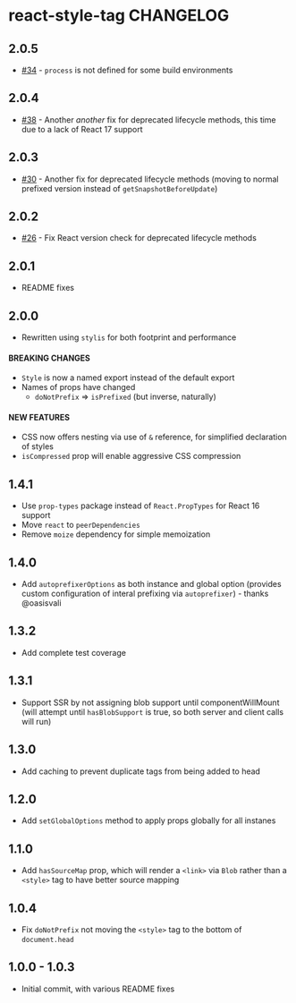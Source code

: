 # react-style-tag CHANGELOG

## 2.0.5

- [#34](https://github.com/planttheidea/react-style-tag/issues/34) - `process` is not defined for some build environments

## 2.0.4

- [#38](https://github.com/planttheidea/react-style-tag/issues/38) - Another _another_ fix for deprecated lifecycle methods, this time due to a lack of React 17 support

## 2.0.3

- [#30](https://github.com/planttheidea/react-style-tag/issues/30) - Another fix for deprecated lifecycle methods (moving to normal prefixed version instead of `getSnapshotBeforeUpdate`)

## 2.0.2

- [#26](https://github.com/planttheidea/react-style-tag/pull/26) - Fix React version check for deprecated lifecycle methods

## 2.0.1

- README fixes

## 2.0.0

- Rewritten using `stylis` for both footprint and performance

#### BREAKING CHANGES

- `Style` is now a named export instead of the default export
- Names of props have changed
  - `doNotPrefix` => `isPrefixed` (but inverse, naturally)

#### NEW FEATURES

- CSS now offers nesting via use of `&` reference, for simplified declaration of styles
- `isCompressed` prop will enable aggressive CSS compression

## 1.4.1

- Use `prop-types` package instead of `React.PropTypes` for React 16 support
- Move `react` to `peerDependencies`
- Remove `moize` dependency for simple memoization

## 1.4.0

- Add `autoprefixerOptions` as both instance and global option (provides custom configuration of interal prefixing via `autoprefixer`) - thanks @oasisvali

## 1.3.2

- Add complete test coverage

## 1.3.1

- Support SSR by not assigning blob support until componentWillMount (will attempt until `hasBlobSupport` is true, so both server and client calls will run)

## 1.3.0

- Add caching to prevent duplicate tags from being added to head

## 1.2.0

- Add `setGlobalOptions` method to apply props globally for all instanes

## 1.1.0

- Add `hasSourceMap` prop, which will render a `<link>` via `Blob` rather than a `<style>` tag to have better source mapping

## 1.0.4

- Fix `doNotPrefix` not moving the `<style>` tag to the bottom of `document.head`

## 1.0.0 - 1.0.3

- Initial commit, with various README fixes
